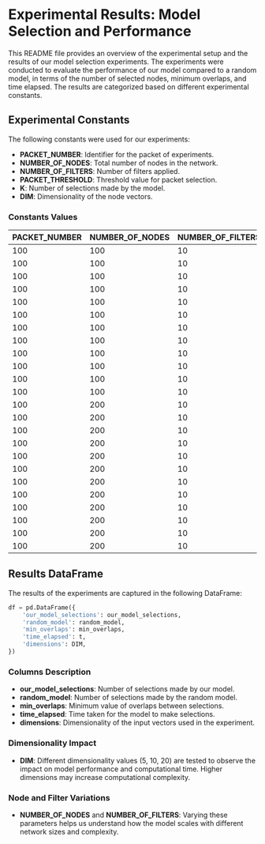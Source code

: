 # Experimental Results: Model Selection and Performance

This README file provides an overview of the experimental setup and the results of our model selection experiments. The experiments were conducted to evaluate the performance of our model compared to a random model, in terms of the number of selected nodes, minimum overlaps, and time elapsed. The results are categorized based on different experimental constants.

## Experimental Constants

The following constants were used for our experiments:

- **PACKET_NUMBER**: Identifier for the packet of experiments.
- **NUMBER_OF_NODES**: Total number of nodes in the network.
- **NUMBER_OF_FILTERS**: Number of filters applied.
- **PACKET_THRESHOLD**: Threshold value for packet selection.
- **K**: Number of selections made by the model.
- **DIM**: Dimensionality of the node vectors.

### Constants Values

| PACKET_NUMBER | NUMBER_OF_NODES | NUMBER_OF_FILTERS | PACKET_THRESHOLD | K  | DIM |
| ------------- | --------------- | ----------------- | ---------------- | -- | --- |
| 100           | 100             | 10                | 5                | 1  | 5   |
| 100           | 100             | 10                | 5                | 1  | 10  |
| 100           | 100             | 10                | 5                | 1  | 20  |
| 100           | 100             | 10                | 5                | 5  | 5   |
| 100           | 100             | 10                | 5                | 5  | 10  |
| 100           | 100             | 10                | 5                | 5  | 20  |
| 100           | 100             | 10                | 5                | 10 | 5   |
| 100           | 100             | 10                | 5                | 10 | 10  |
| 100           | 100             | 10                | 5                | 10 | 20  |
| 100           | 100             | 10                | 5                | 20 | 5   |
| 100           | 100             | 10                | 5                | 20 | 10  |
| 100           | 100             | 10                | 5                | 20 | 20  |
| 100           | 200             | 10                | 5                | 1  | 5   |
| 100           | 200             | 10                | 5                | 1  | 10  |
| 100           | 200             | 10                | 5                | 1  | 20  |
| 100           | 200             | 10                | 5                | 5  | 5   |
| 100           | 200             | 10                | 5                | 5  | 10  |
| 100           | 200             | 10                | 5                | 5  | 20  |
| 100           | 200             | 10                | 5                | 10 | 5   |
| 100           | 200             | 10                | 5                | 10 | 10  |
| 100           | 200             | 10                | 5                | 10 | 20  |
| 100           | 200             | 10                | 5                | 20 | 5   |
| 100           | 200             | 10                | 5                | 20 | 10  |
| 100           | 200             | 10                | 5                | 20 | 20  |

## Results DataFrame

The results of the experiments are captured in the following DataFrame:

```python
df = pd.DataFrame({
    'our_model_selections': our_model_selections,
    'random_model': random_model,
    'min_overlaps': min_overlaps,
    'time_elapsed': t,
    'dimensions': DIM,
})
```

### Columns Description

- **our_model_selections**: Number of selections made by our model.
- **random_model**: Number of selections made by the random model.
- **min_overlaps**: Minimum value of overlaps between selections.
- **time_elapsed**: Time taken for the model to make selections.
- **dimensions**: Dimensionality of the input vectors used in the experiment.

### Dimensionality Impact

- **DIM**: Different dimensionality values (5, 10, 20) are tested to observe the impact on model performance and computational time. Higher dimensions may increase computational complexity.

### Node and Filter Variations

- **NUMBER_OF_NODES** and **NUMBER_OF_FILTERS**: Varying these parameters helps us understand how the model scales with different network sizes and complexity.
